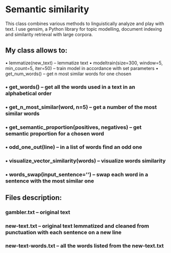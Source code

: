 # Semantic similarity

This class combines various methods to linguistically analyze and play with text. I use gensim, a Python library for topic modelling, document indexing and similarity retrieval with large corpora.

## My class allows to:
• lemmatize(new_text) – lemmatize text
• modeltrain(size=300, window=5, min_count=5, iter=50) – train model in accordance with set parameters
• get_num_words() – get n most similar words for one chosen
### • get_words() – get all the words used in a text in an alphabetical order
### • get_n_most_similar(word, n=5) – get a number of the most similar words
### • get_semantic_proportion(positives, negatives) – get semantic proportion for a chosen word
### • odd_one_out(line) – in a list of words find an odd one
### • visualize_vector_similarity(words) – visualize words similarity 
### • words_swap(input_sentence='') – swap each word in a sentence with the most similar one

## Files description:
### gambler.txt – original text
### new-text.txt – original text lemmatized and cleaned from punctuation with each sentence on a new line
### new-text-words.txt – all the words listed from the new-text.txt
